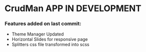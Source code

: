 # CrudMan APP IN DEVELOPMENT

### Features added on last commit:

-   Theme Manager Updated
-   Horizontal Slides for responsive page
-   Splitters css file transformed into scss

